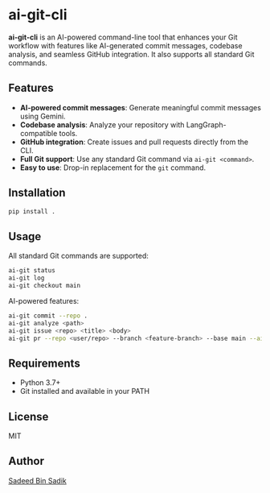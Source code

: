 # ai-git-cli

**ai-git-cli** is an AI-powered command-line tool that enhances your Git workflow with features like AI-generated commit messages, codebase analysis, and seamless GitHub integration. It also supports all standard Git commands.

## Features

- **AI-powered commit messages**: Generate meaningful commit messages using Gemini.
- **Codebase analysis**: Analyze your repository with LangGraph-compatible tools.
- **GitHub integration**: Create issues and pull requests directly from the CLI.
- **Full Git support**: Use any standard Git command via `ai-git <command>`.
- **Easy to use**: Drop-in replacement for the `git` command.

## Installation

```bash
pip install .
```

## Usage

All standard Git commands are supported:

```bash
ai-git status
ai-git log
ai-git checkout main
```

AI-powered features:

```bash
ai-git commit --repo .
ai-git analyze <path>
ai-git issue <repo> <title> <body>
ai-git pr --repo <user/repo> --branch <feature-branch> --base main --ai
```

## Requirements

- Python 3.7+
- Git installed and available in your PATH

## License

MIT

## Author

[Sadeed Bin Sadik](https://github.com/Sadeed-BS)